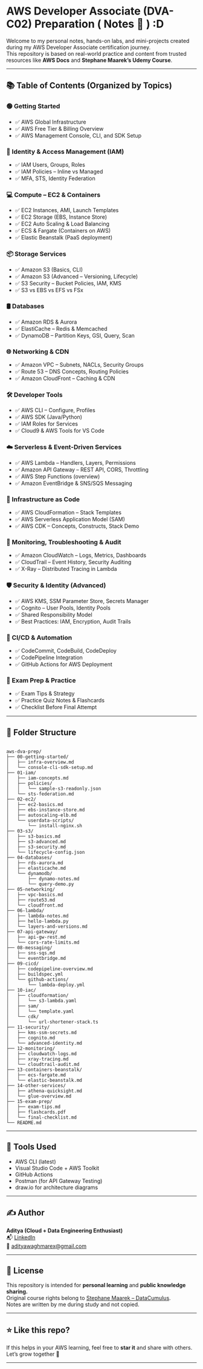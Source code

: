 # AWS Developer Associate (DVA-C02) Preparation ( Notes 📒 ) :D

Welcome to my personal notes, hands-on labs, and mini-projects created during my AWS Developer Associate certification journey.  
This repository is based on real-world practice and content from trusted resources like **AWS Docs** and **Stephane Maarek’s Udemy Course**.

---

## 📚 Table of Contents (Organized by Topics)

### 🟢 Getting Started
- ✅ AWS Global Infrastructure
- ✅ AWS Free Tier & Billing Overview
- ✅ AWS Management Console, CLI, and SDK Setup

### 🔐 Identity & Access Management (IAM)
- ✅ IAM Users, Groups, Roles
- ✅ IAM Policies – Inline vs Managed
- ✅ MFA, STS, Identity Federation

### 💻 Compute – EC2 & Containers
- ✅ EC2 Instances, AMI, Launch Templates
- ✅ EC2 Storage (EBS, Instance Store)
- ✅ EC2 Auto Scaling & Load Balancing
- ✅ ECS & Fargate (Containers on AWS)
- ✅ Elastic Beanstalk (PaaS deployment)

### 📦 Storage Services
- ✅ Amazon S3 (Basics, CLI)
- ✅ Amazon S3 (Advanced – Versioning, Lifecycle)
- ✅ S3 Security – Bucket Policies, IAM, KMS
- ✅ S3 vs EBS vs EFS vs FSx

### 🛢️ Databases
- ✅ Amazon RDS & Aurora
- ✅ ElastiCache – Redis & Memcached
- ✅ DynamoDB – Partition Keys, GSI, Query, Scan

### 🌐 Networking & CDN
- ✅ Amazon VPC – Subnets, NACLs, Security Groups
- ✅ Route 53 – DNS Concepts, Routing Policies
- ✅ Amazon CloudFront – Caching & CDN

### 🛠️ Developer Tools
- ✅ AWS CLI – Configure, Profiles
- ✅ AWS SDK (Java/Python)
- ✅ IAM Roles for Services
- ✅ Cloud9 & AWS Tools for VS Code

### ☁️ Serverless & Event-Driven Services
- ✅ AWS Lambda – Handlers, Layers, Permissions
- ✅ Amazon API Gateway – REST API, CORS, Throttling
- ✅ AWS Step Functions (overview)
- ✅ Amazon EventBridge & SNS/SQS Messaging

### 🔄 Infrastructure as Code
- ✅ AWS CloudFormation – Stack Templates
- ✅ AWS Serverless Application Model (SAM)
- ✅ AWS CDK – Concepts, Constructs, Stack Demo

### 🧪 Monitoring, Troubleshooting & Audit
- ✅ Amazon CloudWatch – Logs, Metrics, Dashboards
- ✅ CloudTrail – Event History, Security Auditing
- ✅ X-Ray – Distributed Tracing in Lambda

### 🛡️ Security & Identity (Advanced)
- ✅ AWS KMS, SSM Parameter Store, Secrets Manager
- ✅ Cognito – User Pools, Identity Pools
- ✅ Shared Responsibility Model
- ✅ Best Practices: IAM, Encryption, Audit Trails

### 🚀 CI/CD & Automation
- ✅ CodeCommit, CodeBuild, CodeDeploy
- ✅ CodePipeline Integration
- ✅ GitHub Actions for AWS Deployment

### 🧠 Exam Prep & Practice
- ✅ Exam Tips & Strategy
- ✅ Practice Quiz Notes & Flashcards
- ✅ Checklist Before Final Attempt

---

## 📁 Folder Structure

<pre><code>
aws-dva-prep/
├── 00-getting-started/
│   ├── infra-overview.md
│   └── console-cli-sdk-setup.md
├── 01-iam/
│   ├── iam-concepts.md
│   ├── policies/
│   │   └── sample-s3-readonly.json
│   └── sts-federation.md
├── 02-ec2/
│   ├── ec2-basics.md
│   ├── ebs-instance-store.md
│   ├── autoscaling-elb.md
│   └── userdata-scripts/
│       └── install-nginx.sh
├── 03-s3/
│   ├── s3-basics.md
│   ├── s3-advanced.md
│   ├── s3-security.md
│   └── lifecycle-config.json
├── 04-databases/
│   ├── rds-aurora.md
│   ├── elasticache.md
│   └── dynamodb/
│       ├── dynamo-notes.md
│       └── query-demo.py
├── 05-networking/
│   ├── vpc-basics.md
│   ├── route53.md
│   └── cloudfront.md
├── 06-lambda/
│   ├── lambda-notes.md
│   ├── hello-lambda.py
│   └── layers-and-versions.md
├── 07-api-gateway/
│   ├── api-gw-rest.md
│   └── cors-rate-limits.md
├── 08-messaging/
│   ├── sns-sqs.md
│   └── eventbridge.md
├── 09-cicd/
│   ├── codepipeline-overview.md
│   ├── buildspec.yml
│   └── github-actions/
│       └── lambda-deploy.yml
├── 10-iac/
│   ├── cloudformation/
│   │   └── s3-lambda.yaml
│   ├── sam/
│   │   └── template.yaml
│   └── cdk/
│       └── url-shortener-stack.ts
├── 11-security/
│   ├── kms-ssm-secrets.md
│   ├── cognito.md
│   └── advanced-identity.md
├── 12-monitoring/
│   ├── cloudwatch-logs.md
│   ├── xray-tracing.md
│   └── cloudtrail-audit.md
├── 13-containers-beanstalk/
│   ├── ecs-fargate.md
│   └── elastic-beanstalk.md
├── 14-other-services/
│   ├── athena-quicksight.md
│   └── glue-overview.md
├── 15-exam-prep/
│   ├── exam-tips.md
│   ├── flashcards.pdf
│   └── final-checklist.md
└── README.md
</code></pre>

---

## 🧰 Tools Used
- AWS CLI (latest)
- Visual Studio Code + AWS Toolkit
- GitHub Actions
- Postman (for API Gateway Testing)
- draw.io for architecture diagrams

---

## ✍️ Author

**Aditya (Cloud + Data Engineering Enthusiast)**  
📬 [LinkedIn](www.linkedin.com/in/xadi)  
📧 adityawaghmarex@gmail.com

---

## 📄 License

This repository is intended for **personal learning** and **public knowledge sharing.**  
Original course rights belong to [Stephane Maarek – DataCumulus](https://www.datacumulus.com/).  
Notes are written by me during study and not copied.

---

## ⭐ Like this repo?

If this helps in your AWS learning, feel free to **star it** and share with others.  
Let’s grow together 🚀

---
